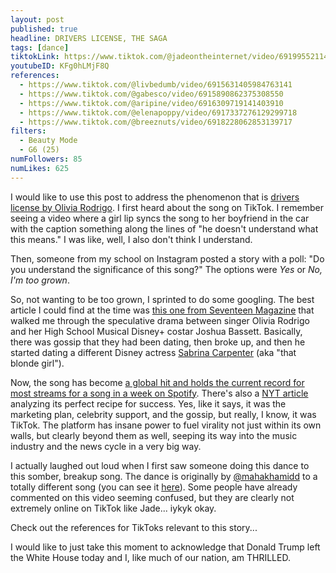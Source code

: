 ```yaml
---
layout: post
published: true
headline: DRIVERS LICENSE, THE SAGA
tags: [dance]
tiktokLink: https://www.tiktok.com/@jadeontheinternet/video/6919955211419274502
youtubeID: KFg0hLMjF8Q
references:
  - https://www.tiktok.com/@livbedumb/video/6915631405984763141
  - https://www.tiktok.com/@gabesco/video/6915890862375308550
  - https://www.tiktok.com/@aripine/video/6916309719141403910
  - https://www.tiktok.com/@elenapoppy/video/6917337276129299718
  - https://www.tiktok.com/@breeznuts/video/6918228062853139717
filters:
  - Beauty Mode
  - G6 (25)
numFollowers: 85
numLikes: 625
---
```


I would like to use this post to address the phenomenon that is [drivers license by Olivia Rodrigo](https://www.youtube.com/watch?v=ZmDBbnmKpqQ). I first heard about the song on TikTok. I remember seeing a video where a girl lip syncs the song to her boyfriend in the car with the caption something along the lines of "he doesn't understand what this means." I was like, well, I also don't think I understand.

Then, someone from my school on Instagram posted a story with a poll: "Do you understand the significance of this song?" The options were _Yes_ or _No, I'm too grown_.

So, not wanting to be too grown, I sprinted to do some googling. The best article I could find at the time was [this one from Seventeen Magazine](https://www.seventeen.com/celebrity/music/a35166302/olivia-rodrigo-drivers-license-joshua-bassett-sabrina-carpenter-fact-reactions/) that walked me through the speculative drama between singer Olivia Rodrigo and her High School Musical Disney+ costar Joshua Bassett. Basically, there was gossip that they had been dating, then broke up, and then he started dating a different Disney actress [Sabrina Carpenter](https://www.instagram.com/sabrinacarpenter/) (aka "that blonde girl").

Now, the song has become [a global hit and holds the current record for most streams for a song in a week on Spotify](https://www.instagram.com/p/CKP6QC8B19E/). There's also a [NYT article](https://www.nytimes.com/2021/01/19/arts/music/olivia-rodrigo-drivers-license.html) analyzing its perfect recipe for success. Yes, like it says, it was the marketing plan, celebrity support, and the gossip, but really, I know, it was TikTok. The platform has insane power to fuel virality not just within its own walls, but clearly beyond them as well, seeping its way into the music industry and the news cycle in a very big way.

I actually laughed out loud when I first saw someone doing this dance to this somber, breakup song. The dance is originally by [@mahakhamidd](https://www.tiktok.com/@mahakhamidd) to a totally different song (you can see it [here](https://www.tiktok.com/@mahakhamidd/video/6903274495843290373)). Some people have already commented on this video seeming confused, but they are clearly not extremely online on TikTok like Jade... iykyk okay.

Check out the references for TikToks relevant to this story...

I would like to just take this moment to acknowledge that Donald Trump left the White House today and I, like much of our nation, am THRILLED.
